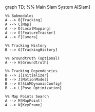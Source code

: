 graph TD;
    %% Main Slam System
    A[Slam]

    %% Submodules
    A --> B[Tracking]
    A --> C[Map]
    A --> D[LocalMapping]
    A --> E[FeatureTracker]
    A --> F[Camera]

    %% Tracking History
    B --> G[TrackingHistory]
    
    %% Groundtruth (optional)
    A --> H[Groundtruth]

    %% Tracking Dependencies
    B --> I[Initializer]
    B --> J[MotionModel]
    B --> K[SLAMDynamicConfig]
    B --> L[Pose Optimization]
    
    %% Map Points Search
    A --> M[MapPoint]
    A --> N[KeyFrame]